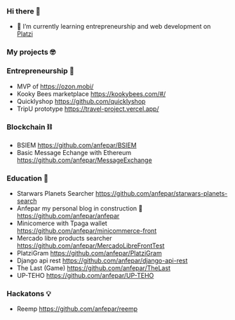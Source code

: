 ### Hi there 👋

- 🌱 I’m currently learning entrepreneurship and web development on [Platzi](https://platzi.com/clases/taller-startups/)

### My projects 🤓
### Entrepreneurship 🚀
- MVP of https://ozon.mobi/
- Kooky Bees marketplace https://kookybees.com/#/
- Quicklyshop https://github.com/quicklyshop
- TripU  prototype https://travel-project.vercel.app/
### Blockchain ⛓️
- BSIEM https://github.com/anfepar/BSIEM 
- Basic Message Echange with Ethereum https://github.com/anfepar/MessageExchange
### Education 📖
- Starwars Planets Searcher https://github.com/anfepar/starwars-planets-search
- Anfepar my personal blog in construction 🚧 https://github.com/anfepar/anfepar 
- Minicomerce with Tpaga wallet https://github.com/anfepar/minicommerce-front
- Mercado libre products searcher https://github.com/anfepar/MercadoLibreFrontTest
- PlatziGram https://github.com/anfepar/PlatziGram
- Django api rest https://github.com/anfepar/django-api-rest
- The Last (Game) https://github.com/anfepar/TheLast
- UP-TEHO https://github.com/anfepar/UP-TEHO
### Hackatons 💡
- Reemp https://github.com/anfepar/reemp
